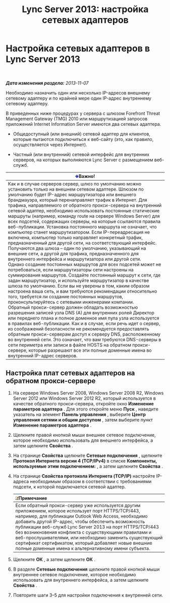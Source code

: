 ﻿---
title: 'Lync Server 2013: настройка сетевых адаптеров'
TOCTitle: Настройка сетевых адаптеров
ms:assetid: 6519ed80-020f-47a3-851c-03dea5eac5d9
ms:mtpsurl: https://technet.microsoft.com/ru-ru/library/Gg429707(v=OCS.15)
ms:contentKeyID: 49310000
ms.date: 05/19/2016
mtps_version: v=OCS.15
ms.translationtype: HT
---

# Настройка сетевых адаптеров в Lync Server 2013

 

_**Дата изменения раздела:** 2013-11-07_

Необходимо назначить один или несколько IP-адресов внешнему сетевому адаптеру и по крайней мере один IP-адрес внутреннему сетевому адаптеру.

В приведенных ниже процедурах у сервера с шлюзом Forefront Threat Management Gateway (TMG) 2010 или маршрутизацией запросов приложений Internet Information Server имеются два сетевых адаптера.

  - Общедоступный (или внешний) сетевой адаптер для клиентов, которые пытаются подключиться к веб-сайту (это, как правило, осуществляется через Интернет).

  - Частный (или внутренний) сетевой интерфейс для внутренних серверов, на которых выполняются Lync Server с размещением веб-служб.

<table>
<thead>
<tr class="header">
<th><img src="images/JJ618369.important(OCS.15).gif" title="important" alt="important" />Важно!</th>
</tr>
</thead>
<tbody>
<tr class="odd">
<td>Как и в случае серверов сервер, шлюз по умолчанию можно установить только на внешнем сетевом адаптере. Шлюзом по умолчанию будет IP-адрес маршрутизатора или внешнего брандмауэра, который перенаправляет трафик в Интернет. Для трафика, направляемого от обратного прокси-сервера на внутренний сетевой адаптер, необходимо использовать постоянные статические маршруты (например, команду route на сервере Windows Server) для всех подсетей, содержащих серверы, на которые ссылаются правила веб-публикации. Установка постоянного маршрута не означает, что компьютер станет маршрутизатором. Если IP-переадресация не включена, компьютер только направляет конкретный трафик, предназначенный для другой сети, на соответствующий интерфейс. Получаются два шлюза – один по умолчанию, указывающий на внешние сети, а другой для трафика, предназначенного для внутреннего интерфейса и маршрутизатора или другой сети.<br />
Однако создание постоянных маршрутов для всех подсетей может не потребоваться, если маршрутизаторы сети настроены на суммирования маршрутов. Создайте постоянный маршрут к сети, где задан маршрутизатор, и используйте маршрутизатор в качестве шлюза по умолчанию. Если вы не уверены в том, каким образом настроена ваша сеть, и вам требуются рекомендации относительно того, требуется ли создание постоянных маршрутов, проконсультируйтесь с сетевыми инженерами компании.<br />
Обратный прокси-сервер должен обладать возможностью разрешения записей узла DNS (A) для внутренних ролей Директор или переднего плана и полное доменное имя пула узла используется в правилах веб-публикации. Как и в случае, если речь идет о сервер, из соображений безопасности не рекомендуется предоставлять обратным прокси-серверам доступ к серверу DNS, расположенному во внутренней сети. Это означает, что вам требуются DNS-серверы в сети периметра или записи в файле HOSTS на обратном прокси-сервере, которые разрешают все эти полные доменные имена во внутренний IP-адрес серверов.</td>
</tr>
</tbody>
</table>


## Настройка плат сетевых адаптеров на обратном прокси-сервере

1.  На сервере Windows Server 2008, Windows Server 2008 R2, Windows Server 2012 или Windows Server 2012 R2, который используется в качестве обратного прокси-сервера, откройте окно **Изменение параметров адаптера** . Для этого откройте меню **Пуск** , наведите указатель на элемент **Панель управления** , выберите **Центр управления сетями и общим доступом** , затем выберите пункт **Изменение параметров адаптера** .

2.  Щелкните правой кнопкой мыши внешнее сетевое подключение, которое необходимо использовать для внешнего интерфейса, а затем щелкните **Свойства** .

3.  На странице **Свойства** щелкните **Сетевые подключения** , щелкните **Протокол Интернета версии 4 (TCP/IPv4)** в списке **Компоненты, используемые этим подключением:** , а затем щелкните **Свойства** .

4.  На странице **Свойства протокола Интернета (TCP/IP)** настройте IP-адреса необходимым образом в соответствии с требованиями подсети, к которой подключается сетевой адаптер.
    
    <table>
    <thead>
    <tr class="header">
    <th><img src="images/Gg398412.note(OCS.15).gif" title="note" alt="note" />Примечание</th>
    </tr>
    </thead>
    <tbody>
    <tr class="odd">
    <td>Если обратный прокси-сервер уже используется другим приложением, которое использует порт HTTPS/TCP/443, например, для публикации Outlook Web Access, необходимо добавить другой IP-адрес, чтобы обеспечить возможность публикации веб-служб Lync Server 2013 на порт HTTPS/TCP/443 без возникновения конфликта с существующими правилами и веб-прослушивателями, или необходимо заменить существующий сертификат сертификатом, который добавляет новые внешние полные доменные имена к альтернативному имени субъекта.</td>
    </tr>
    </tbody>
    </table>


5.  Щелкните **ОК** , а затем щелкните **ОК** .

6.  В разделе **Сетевые подключения** щелкните правой кнопкой мыши внутреннее сетевое подключение, которое необходимо использовать для внутреннего интерфейса, а затем щелкните **Свойства** .

7.  Повторите шаги 3–5 для настройки подключения к внутренней сети.

